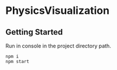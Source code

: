 # PhysicsVisualization

## Getting Started

Run in console in the project directory path.

```
npm i
npm start
```
